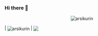 ### Hi there 👋
<p align="center"> <img src="https://github-readme-stats.vercel.app/api?username=arsikurin&show_icons=true&theme=gotham&count_private=true" alt="arsikurin" />





| <img align="center" src="https://github-readme-stats.vercel.app/api?username=arsikurin&show_icons=true&include_all_commits=true&theme=gotham&hide_border=true&count_private=true" alt="arsikurin" /></a> | <a href="https://github.com/anuraghazra/github-readme-stats"><img align="center" src="https://github-readme-stats.vercel.app/api/top-langs/?username=arsikurin&layout=compact&theme=gotham&hide_border=true" />



